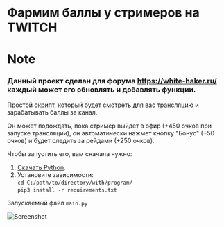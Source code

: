 # Фармим баллы у стримеров на TWITCH

# Note
### Данный проект сделан для форума https://white-haker.ru/ каждый может его обновлять и добавлять функции. 

Простой скрипт, который будет смотреть для вас трансляцию и зарабатывать баллы за канал.

Он может подождать, пока стример выйдет в эфир (+450 очков при запуске трансляции), он автоматически нажмет кнопку "Бонус" (+50 очков) и будет следить за рейдами (+250 очков).

Чтобы запустить его, вам сначала нужно:

1) [Скачать Python](https://www.python.org/downloads/).
2) Установите зависимости:<br>
`cd C:/path/to/directory/with/program/`<br>
`pip3 install -r requirements.txt`<br>


Запускаемый файл `main.py`

![Screenshot](https://user-images.githubusercontent.com/55288842/96374655-8f233c00-117c-11eb-8c02-b2ba0d0d5962.png)
